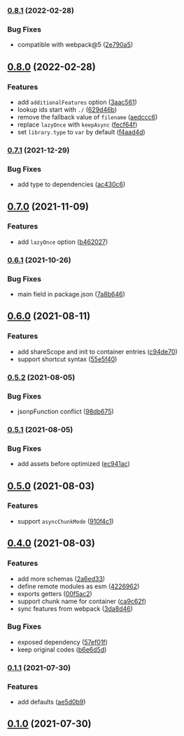### [0.8.1](https://github.com/CyanSalt/module-federation-plugin/compare/v0.8.0...v0.8.1) (2022-02-28)


### Bug Fixes

* compatible with webpack@5 ([2e790a5](https://github.com/CyanSalt/module-federation-plugin/commit/2e790a5d0b9456b2bc47809ba1c75a930b954302))

## [0.8.0](https://github.com/CyanSalt/module-federation-plugin/compare/v0.7.1...v0.8.0) (2022-02-28)


### Features

* add `additionalFeatures` option ([3aac561](https://github.com/CyanSalt/module-federation-plugin/commit/3aac5614785ebf2fd385c48093f081658efbfc5b))
* lookup ids start with `./` ([629d46b](https://github.com/CyanSalt/module-federation-plugin/commit/629d46bd91ac8d848da84030cc2906f08c92ff98))
* remove the fallback value of `filename` ([aedccc6](https://github.com/CyanSalt/module-federation-plugin/commit/aedccc6a8cb0df277e1571b35510b0b82ec05257))
* replace `lazyOnce` with `keepAsync` ([fecf64f](https://github.com/CyanSalt/module-federation-plugin/commit/fecf64fd7acda6411d155befebccdbb09b48fc39))
* set `library.type` to `var` by default ([f4aad4d](https://github.com/CyanSalt/module-federation-plugin/commit/f4aad4d242e773ad55cd3b13ae114cdba327a1f5))

### [0.7.1](https://github.com/CyanSalt/module-federation-plugin/compare/v0.7.0...v0.7.1) (2021-12-29)


### Bug Fixes

* add type to dependencies ([ac430c6](https://github.com/CyanSalt/module-federation-plugin/commit/ac430c6b7ef943fb1698d3424c88f4887916ddac))

## [0.7.0](https://github.com/CyanSalt/module-federation-plugin/compare/v0.6.1...v0.7.0) (2021-11-09)


### Features

* add `lazyOnce` option ([b462027](https://github.com/CyanSalt/module-federation-plugin/commit/b462027fcc852a0233fcb14f7c9f5551ca85591f))

### [0.6.1](https://github.com/CyanSalt/module-federation-plugin/compare/v0.6.0...v0.6.1) (2021-10-26)


### Bug Fixes

* main field in package.json ([7a8b646](https://github.com/CyanSalt/module-federation-plugin/commit/7a8b646f3795bf0d21b046a0fd4a132ef028989c))

## [0.6.0](https://github.com/CyanSalt/module-federation-plugin/compare/v0.6.0...v0.6.1) (2021-08-11)


### Features

* add shareScope and init to container entries ([c94de70](https://github.com/CyanSalt/module-federation-plugin/commit/c94de7056935ee425fd303493e1591cf17acfa05))
* support shortcut syntax ([55e5f40](https://github.com/CyanSalt/module-federation-plugin/commit/55e5f40895110c923012befa35c400eaee7f416e))

### [0.5.2](https://github.com/CyanSalt/module-federation-plugin/compare/v0.6.0...v0.6.1) (2021-08-05)


### Bug Fixes

* jsonpFunction conflict ([98db675](https://github.com/CyanSalt/module-federation-plugin/commit/98db6750ac8679ef9721bf376005c47bea2f345a))

### [0.5.1](https://github.com/CyanSalt/module-federation-plugin/compare/v0.6.0...v0.6.1) (2021-08-05)


### Bug Fixes

* add assets before optimized ([ec941ac](https://github.com/CyanSalt/module-federation-plugin/commit/ec941ac500365b5f8d96e76d8ae63195eaf9ba0f))

## [0.5.0](https://github.com/CyanSalt/module-federation-plugin/compare/v0.6.0...v0.6.1) (2021-08-03)


### Features

* support `asyncChunkMode` ([910f4c1](https://github.com/CyanSalt/module-federation-plugin/commit/910f4c1fa3c743b8f6ccfc91a6706793b57d42e1))

## [0.4.0](https://github.com/CyanSalt/module-federation-plugin/compare/v0.6.0...v0.6.1) (2021-08-03)


### Features

* add more schemas ([2a6ed33](https://github.com/CyanSalt/module-federation-plugin/commit/2a6ed33cd546c1f4f95c10d82c44a1536fbcab14))
* define remote modules as esm ([4226962](https://github.com/CyanSalt/module-federation-plugin/commit/422696265c3abef64d010e0b1d25b028d1841eb5))
* exports getters ([00f5ac2](https://github.com/CyanSalt/module-federation-plugin/commit/00f5ac23a6cd937e156fb28a07cafa7e9d003350))
* support chunk name for container ([ca9c62f](https://github.com/CyanSalt/module-federation-plugin/commit/ca9c62feb13c1b3d7fd0e3f28b5865429e219b0c))
* sync features from webpack ([3da8d46](https://github.com/CyanSalt/module-federation-plugin/commit/3da8d469f5e63ed1f310f82197e21c70dac20d74))


### Bug Fixes

* exposed dependency ([57ef01f](https://github.com/CyanSalt/module-federation-plugin/commit/57ef01f5c411ce56182e9b1cbdcba139660be56f))
* keep original codes ([b6e6d5d](https://github.com/CyanSalt/module-federation-plugin/commit/b6e6d5dd020903127be6dfaebae0a1311b6b5bf5))

### [0.1.1](https://github.com/CyanSalt/module-federation-plugin/compare/v0.6.0...v0.6.1) (2021-07-30)


### Features

* add defaults ([ae5d0b9](https://github.com/CyanSalt/module-federation-plugin/commit/ae5d0b9740996ceb579626a0121fc0ef1daa8cfa))

## [0.1.0](https://github.com/CyanSalt/module-federation-plugin/compare/v0.6.0...v0.6.1) (2021-07-30)

